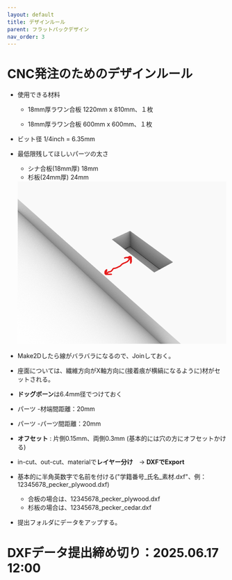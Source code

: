 ```yaml
---
layout: default
title: デザインルール
parent: フラットパックデザイン
nav_order: 3
---
```


# CNC発注のためのデザインルール

* 使用できる材料

  * 18mm厚ラワン合板 1220mm x 810mm、１枚

  * 18mm厚ラワン合板 600mm x 600mm、１枚

* ビット径 1/4inch = 6.35mm

* 最低限残してほしいパーツの太さ
  * シナ合板(18mm厚) 18mm
  * 杉板(24mm厚) 24mm

  <img src="../images/minimum_thickness.png" alt="hi" class="inline"/>


* Make2Dしたら線がバラバラになるので、Joinしておく。

* 座面については、繊維方向がX軸方向に(接着痕が横縞になるように)材がセットされる。

* **ドッグボーン**は6.4mm径でつけておく

* パーツ -材端間距離：20mm

* パーツ -パーツ間距離：20mm

* **オフセット** : 片側0.15mm、両側0.3mm (基本的には穴の方にオフセットかける)

* in-cut、out-cut、materialで**レイヤー分け**　→ **DXFでExport**

* 基本的に半角英数字で名前を付ける("学籍番号_氏名_素材.dxf"、例：12345678_pecker_plywood.dxf)
  * 合板の場合は、12345678_pecker_plywood.dxf
  * 杉板の場合は、12345678_pecker_cedar.dxf


* 提出フォルダにデータをアップする。

# DXFデータ提出締め切り：2025.06.17 12:00
